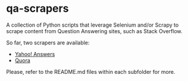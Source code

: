 # qa-scrapers

A collection of Python scripts that leverage Selenium and/or Scrapy to scrape content from Question Answering sites, such as Stack Overflow.

So far, two scrapers are available:
* [Yahoo! Answers](yahoo-answers/README.md)
* [Quora](quora/README.md)

Please, refer to the README.md files within each subfolder for more.
